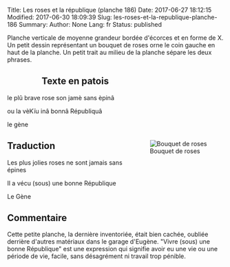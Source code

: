 Title: Les roses et la république (planche 186)
Date: 2017-06-27 18:12:15
Modified: 2017-06-30 18:09:39
Slug: les-roses-et-la-republique-planche-186
Summary: 
Author: None
Lang: fr
Status: published

Planche verticale de moyenne grandeur bordée d'écorces et en forme de X. Un petit dessin représentant un bouquet de roses orne le coin gauche en haut de la planche. Un petit trait au milieu  de la planche sépare les deux phrases.

<figure class="image-block" style="float: left;">
  <img alt="" src="{static}/images/planche_186.png">
  <figcaption style="max-width: 237px"></figcaption>
</figure>

## Texte en patois
le plû brave rose son jamè sans èpinâ



ou la vèKïu inâ bonnâ Républiquâ

le gène

<figure class="image-block" style="float: right;">
  <img alt="Bouquet de roses" src="{static}/images/planche_186_dessin.png">
  <figcaption style="max-width: 220px">Bouquet de roses</figcaption>
</figure>

## Traduction
Les plus jolies roses ne sont jamais sans épines


Il a vécu (sous) une bonne République



Le Gène

## Commentaire
Cette petite planche, la dernière inventoriée, était bien cachée, oubliée derrière d'autres matériaux dans le garage d'Eugène.
"Vivre (sous) une bonne République" est une expression qui signifie avoir eu une vie ou une période de vie, facile, sans désagrément ni travail trop pénible.




